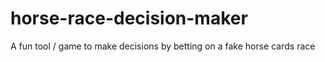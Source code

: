 # horse-race-decision-maker
A fun tool / game to make decisions by betting on a fake horse cards race
